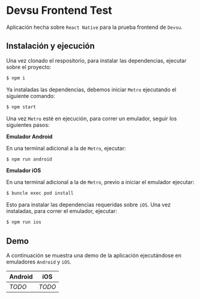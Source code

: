 # Devsu Frontend Test

Aplicación hecha sobre `React Native` para la prueba frontend de `Devsu`.

## Instalación y ejecución

Una vez clonado el respositorio, para instalar las dependencias, ejecutar sobre el proyecto:

```bash
$ npm i
```

Ya instaladas las dependencias, debemos iniciar `Metro` ejecutando el siguiente comando:

```bash
$ npm start
```

Una vez `Metro` esté en ejecución, para correr un emulador, seguir los siguientes pasos:

**Emulador Android**

En una terminal adicional a la de `Metro`, ejecutar:

```bash
$ npm run android
```

**Emulador iOS**

En una terminal adicional a la de `Metro`, previo a iniciar el emulador ejecutar:

```bash
$ buncle exec pod install
```

Esto para instalar las dependencias requeridas sobre `iOS`. Una vez instaladas, para correr el emulador, ejecutar:

```bash
$ npm run ios
```

## Demo

A continuación se muestra una demo de la aplicación ejecutándose en emuladores `Android` y `iOS`.

| Android | iOS    |
| ------- | ------ |
| _TODO_  | _TODO_ |
